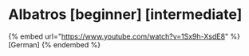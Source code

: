 # Albatros \[beginner] \[intermediate]

{% embed url="https://www.youtube.com/watch?v=1Sx9h-XsdE8" %}
\[German]
{% endembed %}
